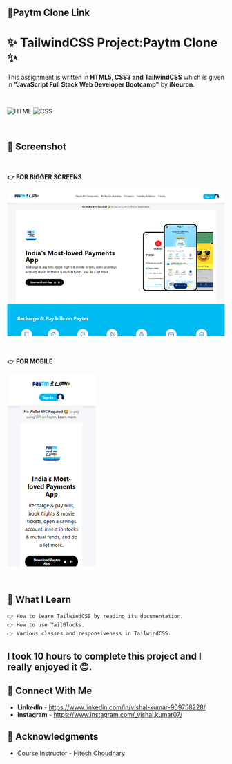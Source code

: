 ## 🔗Paytm Clone Link

# ✨ TailwindCSS Project:Paytm Clone ✨
This assignment is written in **HTML5, CSS3 and TailwindCSS** which is given in **"JavaScript Full Stack Web Developer Bootcamp"** by **iNeuron**.

<br>

![HTML](https://img.shields.io/badge/html5%20-%23E34F26.svg?&style=for-the-badge&logo=html5&logoColor=white) ![CSS](https://img.shields.io/badge/css3%20-%231572B6.svg?&style=for-the-badge&logo=css3&logoColor=white)

<br>

## 📌 Screenshot
<br>

**👉 FOR BIGGER SCREENS**

![Screenshot](./asset/screenshot/screenshot.png "Template Screenshot")

<br>

**👉 FOR MOBILE**
 
![Screenshot](./asset/screenshot/screenshot1.png "Template Screenshot")

<br>    

## 📌 What I Learn

    👉 How to learn TailwindCSS by reading its documentation.
    👉 How to use TailBlocks.
    👉 Various classes and responsiveness in TailwindCSS.

## I took 10 hours to complete this project and I really enjoyed it 😊.

## 💬 Connect With Me

- **LinkedIn** - https://www.linkedin.com/in/vishal-kumar-909758228/
- **Instagram** - https://www.instagram.com/_vishal.kumar07/

## 📌 Acknowledgments

- Course Instructor - [Hitesh Choudhary](https://github.com/hiteshchoudhary)